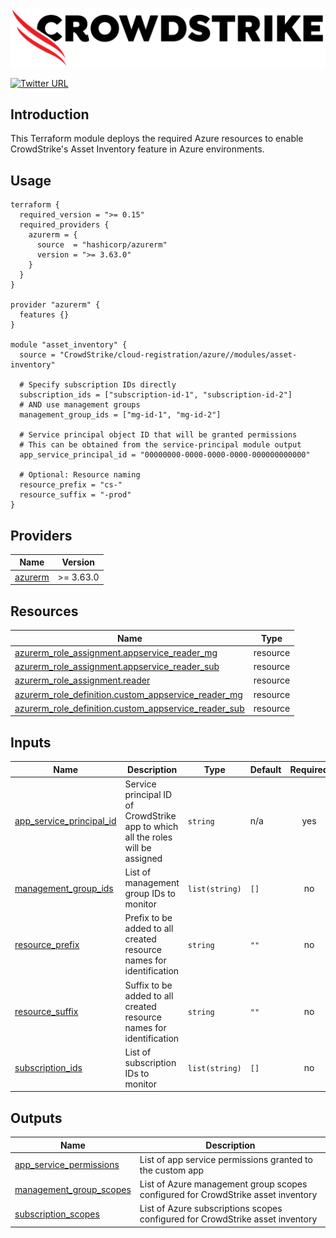 <!-- BEGIN_TF_DOCS -->
![CrowdStrike Asset Inventory terraform module](https://raw.githubusercontent.com/CrowdStrike/falconpy/main/docs/asset/cs-logo.png)

[![Twitter URL](https://img.shields.io/twitter/url?label=Follow%20%40CrowdStrike&style=social&url=https%3A%2F%2Ftwitter.com%2FCrowdStrike)](https://twitter.com/CrowdStrike)<br/>

## Introduction

This Terraform module deploys the required Azure resources to enable CrowdStrike's Asset Inventory feature in Azure environments.

## Usage

```hcl
terraform {
  required_version = ">= 0.15"
  required_providers {
    azurerm = {
      source  = "hashicorp/azurerm"
      version = ">= 3.63.0"
    }
  }
}

provider "azurerm" {
  features {}
}

module "asset_inventory" {
  source = "CrowdStrike/cloud-registration/azure//modules/asset-inventory"

  # Specify subscription IDs directly
  subscription_ids = ["subscription-id-1", "subscription-id-2"]
  # AND use management groups
  management_group_ids = ["mg-id-1", "mg-id-2"]

  # Service principal object ID that will be granted permissions
  # This can be obtained from the service-principal module output
  app_service_principal_id = "00000000-0000-0000-0000-000000000000"

  # Optional: Resource naming
  resource_prefix = "cs-"
  resource_suffix = "-prod"
}
```

## Providers

| Name | Version |
|------|---------|
| <a name="provider_azurerm"></a> [azurerm](#provider\_azurerm) | >= 3.63.0 |
## Resources

| Name | Type |
|------|------|
| [azurerm_role_assignment.appservice_reader_mg](https://registry.terraform.io/providers/hashicorp/azurerm/latest/docs/resources/role_assignment) | resource |
| [azurerm_role_assignment.appservice_reader_sub](https://registry.terraform.io/providers/hashicorp/azurerm/latest/docs/resources/role_assignment) | resource |
| [azurerm_role_assignment.reader](https://registry.terraform.io/providers/hashicorp/azurerm/latest/docs/resources/role_assignment) | resource |
| [azurerm_role_definition.custom_appservice_reader_mg](https://registry.terraform.io/providers/hashicorp/azurerm/latest/docs/resources/role_definition) | resource |
| [azurerm_role_definition.custom_appservice_reader_sub](https://registry.terraform.io/providers/hashicorp/azurerm/latest/docs/resources/role_definition) | resource |
## Inputs

| Name | Description | Type | Default | Required |
|------|-------------|------|---------|:--------:|
| <a name="input_app_service_principal_id"></a> [app\_service\_principal\_id](#input\_app\_service\_principal\_id) | Service principal ID of CrowdStrike app to which all the roles will be assigned | `string` | n/a | yes |
| <a name="input_management_group_ids"></a> [management\_group\_ids](#input\_management\_group\_ids) | List of management group IDs to monitor | `list(string)` | `[]` | no |
| <a name="input_resource_prefix"></a> [resource\_prefix](#input\_resource\_prefix) | Prefix to be added to all created resource names for identification | `string` | `""` | no |
| <a name="input_resource_suffix"></a> [resource\_suffix](#input\_resource\_suffix) | Suffix to be added to all created resource names for identification | `string` | `""` | no |
| <a name="input_subscription_ids"></a> [subscription\_ids](#input\_subscription\_ids) | List of subscription IDs to monitor | `list(string)` | `[]` | no |
## Outputs

| Name | Description |
|------|-------------|
| <a name="output_app_service_permissions"></a> [app\_service\_permissions](#output\_app\_service\_permissions) | List of app service permissions granted to the custom app |
| <a name="output_management_group_scopes"></a> [management\_group\_scopes](#output\_management\_group\_scopes) | List of Azure management group scopes configured for CrowdStrike asset inventory |
| <a name="output_subscription_scopes"></a> [subscription\_scopes](#output\_subscription\_scopes) | List of Azure subscriptions scopes configured for CrowdStrike asset inventory |
<!-- END_TF_DOCS -->
